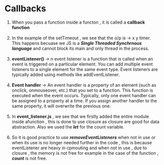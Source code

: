 # Callbacks

1. When you pass a function inside a functon , it is called a **callback function**<br><br>
2. In the example of the setTimeout , we see that the o/p is -> x y timer. This happens becuase we JS is a ***Single Threaded Synchrnous language*** and cannot block its main and only thread in the process.<br><br>
3. **eventListener()** -> n event listener is a function that is called when an event is triggered on a particular element. You can add multiple event listeners to a single element for the same event type. Event listeners are typically added using methods like addEventListener.<br><br>
4. **Event handler** -> An event handler is a property of an element (such as onclick, onmouseover, etc.) that you set to a function. This function is executed when the event occurs. Typically, only one event handler can be assigned to a property at a time. If you assign another handler to the same property, it will overwrite the previous one.<br><br>
5. In **event_listener.js** , we see that we firstly added the entire module inside afunction , this is done to use closure as closure are good for data abstraction. Also we used the ***let*** for the count variable.<br><br>
6. So it is good practice to use ***removeEventListeners*** when not in use or when its use is no longer needed further in the code , this is because eventListener are heavy in cpmouting and when not in use , due to closure , the memory is not free for example in the case of the function , ***count*** is not free.<br><br>
